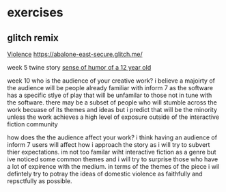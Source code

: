 # exercises


## glitch remix 
[Violence](https://gilded-peaceful-clownfish.glitch.me/)
https://abalone-east-secure.glitch.me/

week 5 twine story 
[sense of humor of a 12 year old](https://singular-gumdrop-b40c11.netlify.app/)


week 10
who is the audience of your creative work?
i believe a majoirty of the audience will be people already familiar with inform  7 as the software has a specific stlye of play that will be unfamilar to those not in tune with the software. there may be a subset of people who will stumble across the work becuase of its themes and ideas but i predict that will be the minority unless the work achieves a high level of exposure outside of the interactive fiction community

how does the the audience affect your work?
i think having an audience of inform 7 users will affect how i approach the story as i will try to subvert thier expectations. im not too familar wiht interactive fiction  as a genre but ive noticed some common themes and i will try to surprise those who have a lot of  expirence with the medium. in terms of the themes of the piece
i wil defintely try to potray the ideas of domestic violence as faithfully and repsctfully as possible. 

